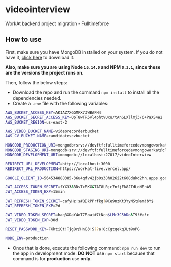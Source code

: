 # videointerview

WorkAt backend project migration - Fulltimeforce

## How to use

First, make sure you have MongoDB installed on your system. If you do not have it, [click here](https://www.mongodb.com/try/download/community) to download it.

**Also, make sure you are using Node `16.14.0` and NPM `8.3.1`, since these are the versions the project runs on.**

Then, follow the below steps:

- Download the repo and run the command `npm install` to install all the dependencies needed.
- Create a `.env` file with the following variables:

```bash
AWS_BUCKET_ACCESS_KEY=AKIAZ7XGGMFX7JWBAFH4
AWS_BUCKET_SECRET_ACCESS_KEY=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
AWS_BUCKET_REGION=us-east-2

AWS_VIDEO_BUCKET_NAME=videorecorderbucket
AWS_CV_BUCKET_NAME=candidatescvbucket

MONGODB_PRODUCTION_URI=mongodb+srv://devftf:fulltimeforcedevmongoworkat@cluster0.ywin2.mongodb.net/videoInterview
MONGODB_STAGING_URI=mongodb+srv://devftf:fulltimeforcedevmongoworkat@cluster0.ywin2.mongodb.net/videoInterview-staging
MONGODB_DEVELOPMENT_URI=mongodb://localhost:27017/videoInterview

REDIRECT_URL_DEVELOPMENT=http://localhost:3000
REDIRECT_URL_PRODUCTION=https://workat-five.vercel.app/

GOOGLE_CLIENT_ID=564534888385-36u4qfv42jb0s38h026i2t608dukd2hh.apps.googleusercontent.com

JWT_ACCESS_TOKEN_SECRET=fYX33&BDsTxRKG&TAT8LRjc7nfjFk8JTdLoNEnA5
JWT_ACCESS_TOKEN_EXP=15min

JWT_REFRESH_TOKEN_SECRET=cafyHz!s#QDkPPrfkg?@Ce9nzKt3YyNSt@am!bY$
JWT_REFRESH_TOKEN_EXP=2d

JWT_VIDEO_TOKEN_SECRET=haq3XDaY4oT7Roai#7tNcn$LMr3C5hDo&T9!#a!c
JWT_VIDEO_TOKEN_EXP=30d

RESET_PASSWORD_KEY=FXktiCt!Tjg8r@HnG3!S??a!8cCgtqekqJLt@oPG

NODE_ENV=production

```

- Once that is done, execute the following command: `npm run dev` to run the app in development mode. **DO NOT** use `npm start` because that command is for **production** use **only**.
